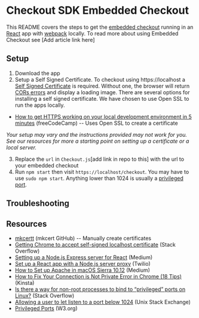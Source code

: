 # Checkout SDK Embedded Checkout

This README covers the steps to get the [embedded checkout](https://github.com/bigcommerce/checkout-sdk-js/blob/3a8220bdc3e81f9630954fd88420aded5b9daca3/docs/README.md#embedcheckout) running in an [React](https://reactjs.org/) app with [webpack](https://webpack.js.org/) locally. To read more about using Embedded Checkout see [Add article link here]

## Setup  

1. Download the app
2. Setup a Self Signed Certificate.
To checkout using https://localhost a [Self Signed Certificate](https://en.wikipedia.org/wiki/Self-signed_certificate) is required.  Without one, the browser will return [CORs errors](https://medium.com/bigcommerce-developer-blog/lets-talk-about-cors-84800c726919?source=friends_link&sk=6268ac136f7e7d52af14d92c3af78413) and display a loading image. There are several options for installing a self signed certificate. We have chosen to use Open SSL to run the apps locally.

 - [How to get HTTPS working on your local development environment in 5 minutes](https://www.freecodecamp.org/news/how-to-get-https-working-on-your-local-development-environment-in-5-minutes-7af615770eec/) (freeCodeCamp) -- Uses Open SSL to create a certificate

*Your setup may vary and the instructions provided may not work for you. See our resources for more a starting point on setting up a certificate or a local server.*

3. Replace the `url` in `Checkout.js`[add link in repo to this] with the url to your embedded checkout
4.  Run `npm start` then visit `https://localhost/checkout`. You may have to use `sudo npm start`.  Anything lower than 1024 is usually a [privileged port](https://www.w3.org/Daemon/User/Installation/PrivilegedPorts.html). 

 
 ## Troubleshooting
 
## Resources
 - [mkcertt](https://github.com/FiloSottile/mkcert) (mkcert GitHub) -- Manually create certificates
 - [Getting Chrome to accept self-signed localhost certificate](https://stackoverflow.com/questions/7580508/getting-chrome-to-accept-self-signed-localhost-certificate) (Stack Overflow)
 - [Setting up a Node.js Express server for React](https://medium.com/@maison.moa/setting-up-an-express-backend-server-for-create-react-app-bc7620b20a61) (Medium)
 - [Set up a React app with a Node.js server proxy](https://www.twilio.com/blog/react-app-with-node-js-server-proxy) (Twilio)
 - [How to Set up Apache in macOS Sierra 10.12](https://medium.com/@JohnFoderaro/how-to-set-up-apache-in-macos-sierra-10-12-bca5a5dfffba) (Medium)
 - [How to Fix Your Connection is Not Private Error in Chrome (18 Tips)](https://kinsta.com/blog/your-connection-is-not-private/) (Kinsta)
 - [Is there a way for non-root processes to bind to “privileged” ports on Linux?](https://stackoverflow.com/questions/413807/is-there-a-way-for-non-root-processes-to-bind-to-privileged-ports-on-linux/414258#414258) (Stack Overflow)
 - [Allowing a user to let listen to a port below 1024](https://unix.stackexchange.com/questions/10735/allowing-a-user-to-let-listen-to-a-port-below-1024) (Unix Stack Exchange)
- [Privileged Ports](https://www.w3.org/Daemon/User/Installation/PrivilegedPorts.html) (W3.org)